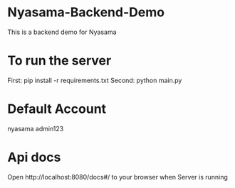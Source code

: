 # Nyasama-Backend-Demo
 This is a backend demo for Nyasama

# To run the server
 First: pip install -r requirements.txt Second: python main.py

# Default Account
 nyasama admin123

# Api docs
 Open http://localhost:8080/docs#/ to your browser when Server is running

